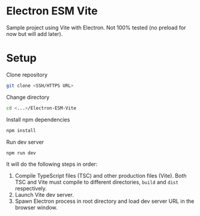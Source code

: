 # Electron ESM Vite

Sample project using Vite with Electron. Not 100% tested (no preload for now but will add later).

# Setup

Clone repository

```bash
git clone <SSH/HTTPS URL>
```

Change directory

```bash
cd <...>/Electron-ESM-Vite
```

Install npm dependencies

```bash
npm install
```

Run dev server

```bash
npm run dev
```

It will do the following steps in order:

1. Compile TypeScript files (TSC) and other production files (Vite). Both TSC and Vite must compile to different directories, `build` and `dist` respectively.
2. Launch Vite dev server.
3. Spawn Electron process in root directory and load dev server URL in the browser window.
